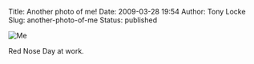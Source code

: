 Title: Another photo of me!
Date: 2009-03-28 19:54
Author: Tony Locke
Slug: another-photo-of-me
Status: published

![Me]({static}/images/2009/comic_relief_2009_upper_stour3_206x150.jpg)

Red Nose Day at work.
